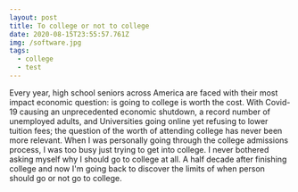 ```yaml
---
layout: post
title: To college or not to college
date: 2020-08-15T23:55:57.761Z
img: /software.jpg
tags:
  - college
  - test
---
```

Every year, high school seniors across America are faced with their most impact economic question: is going to college is worth the cost. With Covid-19 causing an unprecedented economic shutdown, a record number of unemployed adults, and Universities going online yet refusing to lower tuition fees; the question of the worth of attending college has never been more relevant. When I was personally going through the college admissions process, I was too busy just trying to get into college. I never bothered asking myself why I should go to college at all. A half decade after finishing college and now I'm going back to discover the limits of when person should go or not go to college.